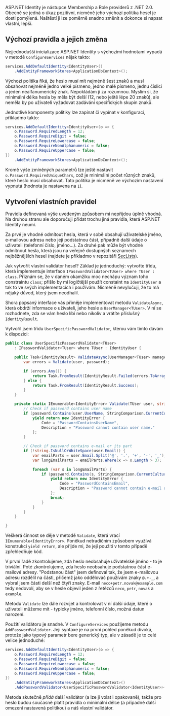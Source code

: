<!-- dcterms:title = Vlastní rozumná politika hesel v ASP.NET Identity -->
<!-- dcterms:abstract = ASP.NET Identity je nástupce Membership a Role providerů z .NET 2.0. Obecně se jedná o úkaz pozitivní, nicméně jeho výchozí politika hesel je dosti pomýlená. Naštěstí ji lze poměrně snadno změnit a dokonce si napsat vlastní, lepší. -->
<!-- dcterms:creator = Michal Altair Valášek -->
<!-- x4w:pictureUrl = /perex-pictures/20110103-reset-zapomenuteho-hesla-jak-to-delat-spravne.png -->
<!-- x4w:pictureWidth = 150 -->
<!-- x4w:pictureHeight = 150 -->
<!-- x4w:category = IT -->
<!-- x4w:category = Bezpečnost -->
<!-- dcterms:date = 2018-11-06 -->

ASP.NET Identity je nástupce Membership a Role providerů z .NET 2.0. Obecně se jedná o úkaz pozitivní, nicméně jeho výchozí politika hesel je dosti pomýlená. Naštěstí ji lze poměrně snadno změnit a dokonce si napsat vlastní, lepší.

## Výchozí pravidla a jejich změna

Nejjednodušší inicializace ASP.NET Identity s výchozími hodnotami vypadá v metodě `ConfigureServices` nějak takto:

```csharp
services.AddDefaultIdentity<IdentityUser>()
    .AddEntityFrameworkStores<ApplicationDbContext>();
```

Výchozí politika říká, že heslo musí mít nejméně šest znaků a musí obsahovat nejméně jedno velké písmeno, jedno malé písmeno, jednu číslici a jeden nealfanumerický znak. Nepokládám ji za rozumnou. Myslím si, že minimální délka hesla by měla být delší (12, nebo ještě lépe 20 znaků), ale neměla by po uživateli vyžadovat zadávání specifických skupin znaků.

Jednotlivé komponenty politiky lze zapínat či vypínat v konfiguraci, příkladmo takto:

```csharp
services.AddDefaultIdentity<IdentityUser>(o => {
    o.Password.RequiredLength = 12;
    o.Password.RequireDigit = false;
    o.Password.RequireLowercase = false;
    o.Password.RequireNonAlphanumeric = false;
    o.Password.RequireUppercase = false;
})
    .AddEntityFrameworkStores<ApplicationDbContext>();
```

Kromě výše zmíněných parametrů lze ještě nastavit `o.Password.RequiredUniqueChars`, což je minimální počet různých znaků, které heslo musí obsahovat. Tato politika je nicméně ve výchozím nastavení vypnutá (hodnota je nastavena na `1`).

## Vytvoření vlastních pravidel

Pravidla definovaná výše uvedeným způsobem mi nepřijdou úplně vhodná. Na druhou stranu ale doporučuji přidat trochu jiná pravidla, která ASP.NET Identity neumí.

Za prvé je vhodné odmítout hesla, která v sobě obsahují uživatelské jméno, e-mailovou adresu nebo její podstatnou část, případně další údaje o uživateli (telefonní číslo, jméno...). Za druhé pak může být vhodné odmítnout hesla, která jsou na veřejně dostupných seznamech nejběžnějších hesel (najdete je příkladmo v repozitáři [SecLists](https://github.com/danielmiessler/SecLists/tree/master/Passwords/Common-Credentials)).

Jak vytvořit vlastní validátor hesel? Základ je jednoduchý: vytvořte třídu, která implementuje interface `IPasswordValidator<TUser> where TUser : class`. Přiznám se, že v daném okamžiku moc nechápu význam toho constraintu `class`; přišlo by mi logičtější použít constaint na `IdentityUser` a tak to ve svých implementacích i používám. Nicméně nevylučuji, že to má nějaký důvod, který jsem neodhalil.

Shora popsaný interface vás přiměje implementovat metodu `ValidateAsync`, která obdrží informace o uživateli, jeho hesle a `UserManager<TUser>`. V ní se rozhodnete, zda se vám heslo líbí nebo nikoliv a vrátíte příslušný `IdentityResult`.

Vytvořil jsem třídu `UserSpecificPasswordValidator`, kterou vám tímto dávám k dispozici:

```csharp
public class UserSpecificPasswordValidator<TUser>
    : IPasswordValidator<TUser> where TUser : IdentityUser {

    public Task<IdentityResult> ValidateAsync(UserManager<TUser> manager, TUser user, string password) {
        var errors = Validate(user, password);

        if (errors.Any()) {
            return Task.FromResult(IdentityResult.Failed(errors.ToArray()));
        } else {
            return Task.FromResult(IdentityResult.Success);
        }
    }

    private static IEnumerable<IdentityError> Validate(TUser user, string password) {
        // Check if password contains user name
        if (password.Contains(user.UserName, StringComparison.CurrentCultureIgnoreCase)) {
            yield return new IdentityError {
                Code = "PasswordContainsUserName",
                Description = "Password cannot contain user name."
            };
        }

        // Check if password contains e-mail or its part
        if (!string.IsNullOrWhiteSpace(user.Email)) {
            var emailParts = user.Email.Split('@', '.', '+', '-', '_');
            var longEmailParts = emailParts.Where(x => x.Length > 3);

            foreach (var s in longEmailParts) {
                if (password.Contains(s, StringComparison.CurrentCultureIgnoreCase)) {
                    yield return new IdentityError {
                        Code = "PasswordContainsEmail",
                        Description = "Password cannot contain e-mail address or part of it."
                    };
                    break;
                }
            }
        }
    }

}
```

Veškerá činnost se děje v metodě `Validate`, která vrací `IEnumerable<IdentityError>`. Poněkud netradičním způsobem využívá konstrukci `yield return`, ale přijde mi, že její použití v tomto případě zpřehledňuje kód.

V první řadě zkontrolujeme, zda heslo neobsahuje uživatelské jméno - to je triviální. Poté zkontrolujeme, zda heslo neobsahuje podstatnou část e-mailové adresy. "Podstanou část" jsem definoval tak, že jsem e-mailovou adresu rozdělil na části, přičemž jako oddělovač používám znaky `@.+-_`, a vybral jsem části delší než čtyři znaky. E-mail `neco+petr.novak@example.com` tedy nedovolí, aby se v hesle objevil jeden z řetězců `neco`, `petr`, `novak` a `example`.

Metodu `Validate` lze dále rozvíjet a kontrolovat v ní další údaje, které o uživateli můžeme mít - typicky jméno, telefonní číslo, možná datun narození.

Použití validátoru je snadné. V `ConfigureServices` použijeme metodu `AddPasswordValidator`. Její syntaxe je na první pohled poněkud divoká, protože jako typový parametr bere generický typ, ale v zásadě je to celé velice jednoduché:

```csharp
services.AddDefaultIdentity<IdentityUser>(o => {
    o.Password.RequiredLength = 12;
    o.Password.RequireDigit = false;
    o.Password.RequireLowercase = false;
    o.Password.RequireNonAlphanumeric = false;
    o.Password.RequireUppercase = false;
})
    .AddEntityFrameworkStores<ApplicationDbContext>()
    .AddPasswordValidator<UserSpecificPasswordValidator<IdentityUser>>();
```

Metoda skutečně _přidá_ další validátor (a lze ji volat i opakovaně), takže pro heslo budou současně platit pravidla o minimální délce (a případně další omezení nastavená politikou) a náš vlastní validátor.